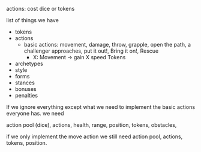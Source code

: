 actions: cost dice or tokens


list of things we have
* tokens
* actions
    * basic actions: movement, damage, throw, grapple, open the path, a challenger approaches, put it out!, Bring it on!, Rescue
        * X: Movement -> gain X speed Tokens
* archetypes
* style
* forms
* stances
* bonuses
* penalties


If we ignore everything except what we need to implement the basic actions everyone has.  we need

action pool (dice), actions, health, range, position, tokens, obstacles, 

if we only implement the move action we still need
action pool, actions, tokens, position. 